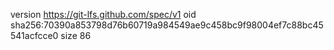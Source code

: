 version https://git-lfs.github.com/spec/v1
oid sha256:70390a853798d76b60719a984549ae9c458bc9f98004ef7c88bc45541acfcce0
size 86
